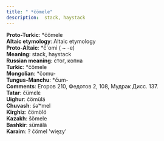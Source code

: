 ```yaml
---
title: " *čömele"
description:  stack, haystack
---
```


<strong>Proto-Turkic</strong>:  *čömele<br>
<strong>Altaic etymology</strong>:  Altaic etymology<br>
<strong> Proto-Altaic</strong>:  *č`omi ( ~ -e)<br>
<strong>Meaning</strong>:  stack, haystack<br>
<strong>Russian meaning</strong>:  стог, копна<br>
<strong>Turkic</strong>:  *čömele<br>
<strong>Mongolian</strong>:  *čomu-<br>
<strong>Tungus-Manchu</strong>:  *čum-<br>
<strong>Comments</strong>:  Егоров 210, Федотов 2, 108, Мудрак Дисс. 137.<br>
<strong>Tatar</strong>:  čümɛlɛ<br>
<strong>Uighur</strong>:  čömülä<br>
<strong>Chuvash</strong>:  śǝʷmel<br>
<strong>Kirghiz</strong>:  čömölö<br>
<strong>Kazakh</strong>:  šömele<br>
<strong>Bashkir</strong>:  sümälä<br>
<strong>Karaim</strong>:  ? čömel 'więzy'<br>


